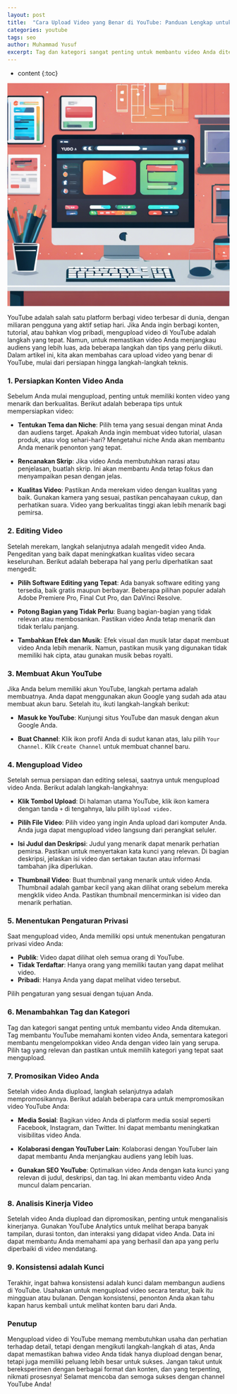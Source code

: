 ```yaml
---
layout: post
title:  "Cara Upload Video yang Benar di YouTube: Panduan Lengkap untuk Pemula"
categories: youtube
tags: seo
author: Muhammad Yusuf
excerpt: Tag dan kategori sangat penting untuk membantu video Anda ditemukan. Tag membantu YouTube memahami konten video Anda, sementara kategori membantu mengelompokkan video Anda dengan video lain yang serupa. Pilih tag yang relevan dan pastikan untuk memilih kategori yang tepat saat mengupload
---
```


* content
{:toc}

![cara upload video di youtube](/images/carauploadvideoyoutube.jpg)

YouTube adalah salah satu platform berbagi video terbesar di dunia, dengan miliaran pengguna yang aktif setiap hari. Jika Anda ingin berbagi konten, tutorial, atau bahkan vlog pribadi, mengupload video di YouTube adalah langkah yang tepat. Namun, untuk memastikan video Anda menjangkau audiens yang lebih luas, ada beberapa langkah dan tips yang perlu diikuti. Dalam artikel ini, kita akan membahas cara upload video yang benar di YouTube, mulai dari persiapan hingga langkah-langkah teknis.

### 1. Persiapkan Konten Video Anda

Sebelum Anda mulai mengupload, penting untuk memiliki konten video yang menarik dan berkualitas. Berikut adalah beberapa tips untuk mempersiapkan video:

- **Tentukan Tema dan Niche**: Pilih tema yang sesuai dengan minat Anda dan audiens target. Apakah Anda ingin membuat video tutorial, ulasan produk, atau vlog sehari-hari? Mengetahui niche Anda akan membantu Anda menarik penonton yang tepat.

- **Rencanakan Skrip**: Jika video Anda membutuhkan narasi atau penjelasan, buatlah skrip. Ini akan membantu Anda tetap fokus dan menyampaikan pesan dengan jelas.

- **Kualitas Video**: Pastikan Anda merekam video dengan kualitas yang baik. Gunakan kamera yang sesuai, pastikan pencahayaan cukup, dan perhatikan suara. Video yang berkualitas tinggi akan lebih menarik bagi pemirsa.

### 2. Editing Video

Setelah merekam, langkah selanjutnya adalah mengedit video Anda. Pengeditan yang baik dapat meningkatkan kualitas video secara keseluruhan. Berikut adalah beberapa hal yang perlu diperhatikan saat mengedit:

- **Pilih Software Editing yang Tepat**: Ada banyak software editing yang tersedia, baik gratis maupun berbayar. Beberapa pilihan populer adalah Adobe Premiere Pro, Final Cut Pro, dan DaVinci Resolve.

- **Potong Bagian yang Tidak Perlu**: Buang bagian-bagian yang tidak relevan atau membosankan. Pastikan video Anda tetap menarik dan tidak terlalu panjang.

- **Tambahkan Efek dan Musik**: Efek visual dan musik latar dapat membuat video Anda lebih menarik. Namun, pastikan musik yang digunakan tidak memiliki hak cipta, atau gunakan musik bebas royalti.

### 3. Membuat Akun YouTube

Jika Anda belum memiliki akun YouTube, langkah pertama adalah membuatnya. Anda dapat menggunakan akun Google yang sudah ada atau membuat akun baru. Setelah itu, ikuti langkah-langkah berikut:

- **Masuk ke YouTube**: Kunjungi situs YouTube dan masuk dengan akun Google Anda.

- **Buat Channel**: Klik ikon profil Anda di sudut kanan atas, lalu pilih `Your Channel.` Klik `Create Channel` untuk membuat channel baru.

### 4. Mengupload Video

Setelah semua persiapan dan editing selesai, saatnya untuk mengupload video Anda. Berikut adalah langkah-langkahnya:

- **Klik Tombol Upload**: Di halaman utama YouTube, klik ikon kamera dengan tanda `+` di tengahnya, lalu pilih `Upload video.`

- **Pilih File Video**: Pilih video yang ingin Anda upload dari komputer Anda. Anda juga dapat mengupload video langsung dari perangkat seluler.

- **Isi Judul dan Deskripsi**: Judul yang menarik dapat menarik perhatian pemirsa. Pastikan untuk menyertakan kata kunci yang relevan. Di bagian deskripsi, jelaskan isi video dan sertakan tautan atau informasi tambahan jika diperlukan.

- **Thumbnail Video**: Buat thumbnail yang menarik untuk video Anda. Thumbnail adalah gambar kecil yang akan dilihat orang sebelum mereka mengklik video Anda. Pastikan thumbnail mencerminkan isi video dan menarik perhatian.

### 5. Menentukan Pengaturan Privasi

Saat mengupload video, Anda memiliki opsi untuk menentukan pengaturan privasi video Anda:

- **Publik**: Video dapat dilihat oleh semua orang di YouTube.
- **Tidak Terdaftar**: Hanya orang yang memiliki tautan yang dapat melihat video.
- **Pribadi**: Hanya Anda yang dapat melihat video tersebut.

Pilih pengaturan yang sesuai dengan tujuan Anda.

### 6. Menambahkan Tag dan Kategori

Tag dan kategori sangat penting untuk membantu video Anda ditemukan. Tag membantu YouTube memahami konten video Anda, sementara kategori membantu mengelompokkan video Anda dengan video lain yang serupa. Pilih tag yang relevan dan pastikan untuk memilih kategori yang tepat saat mengupload.

### 7. Promosikan Video Anda

Setelah video Anda diupload, langkah selanjutnya adalah mempromosikannya. Berikut adalah beberapa cara untuk mempromosikan video YouTube Anda:

- **Media Sosial**: Bagikan video Anda di platform media sosial seperti Facebook, Instagram, dan Twitter. Ini dapat membantu meningkatkan visibilitas video Anda.

- **Kolaborasi dengan YouTuber Lain**: Kolaborasi dengan YouTuber lain dapat membantu Anda menjangkau audiens yang lebih luas.

- **Gunakan SEO YouTube**: Optimalkan video Anda dengan kata kunci yang relevan di judul, deskripsi, dan tag. Ini akan membantu video Anda muncul dalam pencarian.

### 8. Analisis Kinerja Video

Setelah video Anda diupload dan dipromosikan, penting untuk menganalisis kinerjanya. Gunakan YouTube Analytics untuk melihat berapa banyak tampilan, durasi tonton, dan interaksi yang didapat video Anda. Data ini dapat membantu Anda memahami apa yang berhasil dan apa yang perlu diperbaiki di video mendatang.

### 9. Konsistensi adalah Kunci

Terakhir, ingat bahwa konsistensi adalah kunci dalam membangun audiens di YouTube. Usahakan untuk mengupload video secara teratur, baik itu mingguan atau bulanan. Dengan konsistensi, penonton Anda akan tahu kapan harus kembali untuk melihat konten baru dari Anda.

### Penutup

Mengupload video di YouTube memang membutuhkan usaha dan perhatian terhadap detail, tetapi dengan mengikuti langkah-langkah di atas, Anda dapat memastikan bahwa video Anda tidak hanya diupload dengan benar, tetapi juga memiliki peluang lebih besar untuk sukses. Jangan takut untuk bereksperimen dengan berbagai format dan konten, dan yang terpenting, nikmati prosesnya! Selamat mencoba dan semoga sukses dengan channel YouTube Anda!